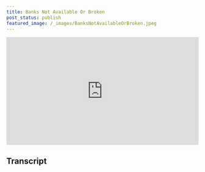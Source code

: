 ```yaml
---
title: Banks Not Available Or Broken
post_status: publish
featured_image: /_images/BanksNotAvailableOrBroken.jpeg
---
```


<div style="padding:56.25% 0 0 0;position:relative;"><iframe src="https://player.vimeo.com/video/847743850?badge=0&amp;autopause=0&amp;player_id=0&amp;app_id=58479" frameborder="0" allow="autoplay; fullscreen; picture-in-picture" allowfullscreen style="position:absolute;top:0;left:0;width:100%;height:100%;" title="032 Banks Not Available Or Broken"></iframe></div>

<div style="margin-bottom:30px;"></div>

## Transcript


